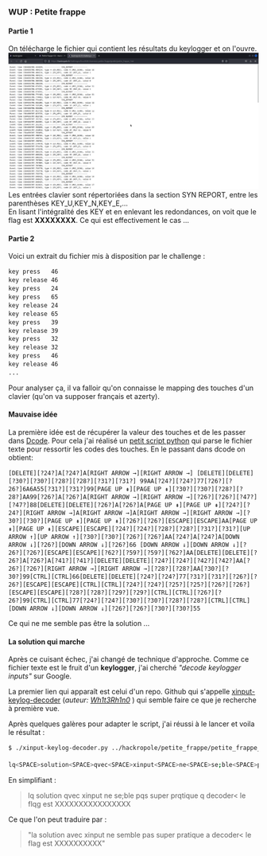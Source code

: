 ### WUP : Petite frappe

#### Partie 1 

On télécharge le fichier qui contient les résultats du keylogger et on l'ouvre.
![part1](part1.png "part1")
Les entrées clavier sont répertoriées dans la section SYN REPORT, entre les parenthèses KEY_U,KEY_N,KEY_E,...  
En lisant l'intégralité des KEY et en enlevant les redondances, on voit que le flag est **XXXXXXXX**. Ce qui est effectivement le cas ...

#### Partie 2

Voici un extrait du fichier mis à disposition par le challenge :
```txt
key press   46 
key release 46 
key press   24 
key press   65 
key release 24 
key release 65 
key press   39 
key release 39 
key press   32 
key release 32 
key press   46 
key release 46 
...
```

Pour analyser ça, il va falloir qu'on connaisse le mapping des touches d'un clavier (qu'on va supposer français et azerty).

#### Mauvaise idée 

La première idée est de récupérer la valeur des touches et de les passer dans [Dcode](https://www.dcode.fr/code-touches-javascript). Pour cela j'ai réalisé un [petit script python](parse.py) qui parse le fichier texte pour ressortir les codes des touches. En le passant dans dcode on obtient:
```
[DELETE][?24?]A[?24?]A[RIGHT ARROW →][RIGHT ARROW →] [DELETE][DELETE][?30?][?30?][?28?][?28?][?31?][?31?] 99AA[?24?][?24?]77[?26?][?26?]6A6A55[?31?][?31?]99[PAGE UP ⇞][PAGE UP ⇞][?30?][?30?][?28?][?28?]AA99[?26?]A[?26?]A[RIGHT ARROW →][RIGHT ARROW →][?26?][?26?][?47?][?47?]88[DELETE][DELETE][?26?]A[?26?]A[PAGE UP ⇞][PAGE UP ⇞][?24?][?24?][RIGHT ARROW →]A[RIGHT ARROW →]A[RIGHT ARROW →][RIGHT ARROW →][?30?][?30?][PAGE UP ⇞][PAGE UP ⇞][?26?][?26?][ESCAPE][ESCAPE]AA[PAGE UP ⇞][PAGE UP ⇞][ESCAPE][ESCAPE][?24?][?24?][?28?][?28?][?31?][?31?][UP ARROW ↑][UP ARROW ↑][?30?][?30?][?26?][?26?]AA[?24?]A[?24?]A[DOWN ARROW ↓][?26?][DOWN ARROW ↓][?26?]66 [DOWN ARROW ↓][DOWN ARROW ↓][?26?][?26?][ESCAPE][ESCAPE][?62?][?59?][?59?][?62?]AA[DELETE][DELETE][?26?]A[?26?]A[?41?][?41?][DELETE][DELETE][?24?][?24?][?42?][?42?]AA[?26?][?26?][RIGHT ARROW →][RIGHT ARROW →][?28?][?28?]AA[?30?][?30?]99[CTRL][CTRL]66[DELETE][DELETE][?24?][?24?]77[?31?][?31?][?26?][?26?][ESCAPE][ESCAPE][CTRL][CTRL][?24?][?24?][?25?][?25?][?26?][?26?][ESCAPE][ESCAPE][?28?][?28?][?29?][?29?][CTRL][CTRL][?26?][?26?]99[CTRL][CTRL]77[?24?][?24?][?30?][?30?][?28?][?28?][CTRL][CTRL][DOWN ARROW ↓][DOWN ARROW ↓][?26?][?26?][?30?][?30?]55
```
Ce qui ne me semble pas être la solution ...

#### La solution qui marche

Après ce cuisant échec, j'ai changé de technique d'approche. Comme ce fichier texte est le fruit d'un **keylogger**, j'ai cherché _"decode keylogger inputs"_ sur Google.  

La premier lien qui apparaît est celui d'un repo. Github qui s'appelle [xinput-keylog-decoder](https://github.com/Wh1t3Rh1n0/xinput-keylog-decoder) (_auteur: [Wh1t3Rh1n0](https://github.com/Wh1t3Rh1n0)_ ) qui semble faire ce que je recherche à première vue.  

Après quelques galères pour adapter le script, j'ai réussi à le lancer et voila le résultat : 

```bash
$ ./xinput-keylog-decoder.py ../hackropole/petite_frappe/petite_frappe_2.txt

lq<SPACE>solution<SPACE>qvec<SPACE>xinput<SPACE>ne<SPACE>se;ble<SPACE>pqs<SPACE>super<SPACE>prqtiaue<SPACE>q<SPACE>decoder<RSHIFT>+,<SPACE>le<SPACE>flqg<SPACE>est<SPACE>XXXXXXXXXXXXXXXX
```
En simplifiant :
>lq solution qvec xinput ne se;ble pqs super prqtique q decoder< le flqg est XXXXXXXXXXXXXXXX
>

Ce que l'on peut traduire par :
>"la solution avec xinput ne semble pas super pratique a decoder< le flag est XXXXXXXXXX"
>
